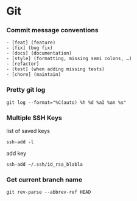 # Git
### Commit message conventions
```
- [feat] (feature)
- [fix] (bug fix)
- [docs] (documentation)
- [style] (formatting, missing semi colons, …)
- [refactor]
- [test] (when adding missing tests)
- [chore] (maintain)
```
### Pretty git log
```
git log --format="%C(auto) %h %d %aI %an %s"
```
### Multiple SSH Keys
list of saved keys
```
ssh-add -l
```
add key
```
ssh-add ~/.ssh/id_rsa_blabla
```


### Get current branch name
```
git rev-parse --abbrev-ref HEAD
```
